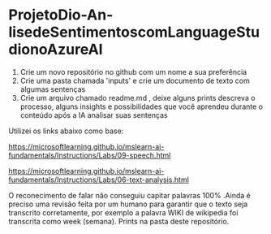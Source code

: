 # ProjetoDio-An-lisedeSentimentoscomLanguageStudionoAzureAI

1. Crie um novo repositório no github com um nome a sua preferência
2. Crie uma pasta chamada 'inputs' e crie um documento de texto com algumas sentenças
3. Crie um arquivo chamado readme.md , deixe alguns prints descreva o processo, alguns insights e possibilidades que você aprendeu durante o conteúdo após a IA analisar suas sentenças

Utilizei os links abaixo como base:

https://microsoftlearning.github.io/mslearn-ai-fundamentals/Instructions/Labs/09-speech.html

https://microsoftlearning.github.io/mslearn-ai-fundamentals/Instructions/Labs/06-text-analysis.html

O reconecimento de falar não conseguiu capitar palavras 100% .Ainda é preciso uma revisão feita por um humano para garantir que o texto seja transcrito corretamente, por exemplo a palavra WIKI de wikipedia foi transcrita como week (semana).
Prints na pasta deste repositório.

